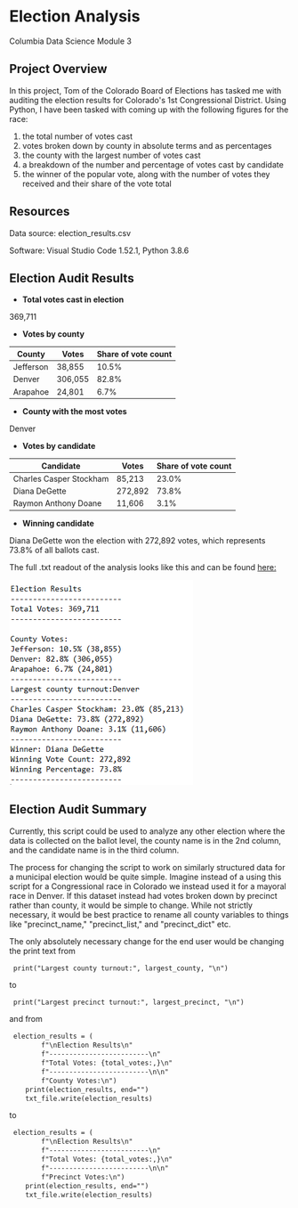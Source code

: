# Election Analysis
Columbia Data Science Module 3

## Project Overview
In this project, Tom of the Colorado Board of Elections has tasked me with auditing the election results for Colorado's 1st Congressional District. Using Python, I have been tasked with coming up with the following figures for the race: 
1) the total number of votes cast
2) votes broken down by county in absolute terms and as percentages
3) the county with the largest number of votes cast
4) a breakdown of the number and percentage of votes cast by candidate
5) the winner of the popular vote, along with the number of votes they received and their share of the vote total

## Resources
Data source: election_results.csv

Software: Visual Studio Code 1.52.1, Python 3.8.6

## Election Audit Results
* **Total votes cast in election**

369,711

* **Votes by county**

|County|Votes|Share of vote count|
|------|-----|-------------------|
|Jefferson|38,855|10.5%|
|Denver|306,055|82.8%|
|Arapahoe|24,801|6.7%|

* **County with the most votes**

Denver

* **Votes by candidate**

|Candidate|Votes|Share of vote count|
|---------|-----|-------------------|
|Charles Casper Stockham|85,213|23.0%|
|Diana DeGette|272,892|73.8%|
|Raymon Anthony Doane|11,606|3.1%|

* **Winning candidate**

Diana DeGette won the election with 272,892 votes, which represents 73.8% of all ballots cast. 

The full .txt readout of the analysis looks like this and can be found [here:](https://github.com/perryabdulkadir/Election-Analysis/blob/main/analysis/election_results.txt)

![election_results_printout](Resources/election_results_printout.PNG)


## Election Audit Summary

Currently, this script could be used to analyze any other election where the data is collected on the ballot level, the county name is in the 2nd column, and the candidate name is in the third column. 

The process for changing the script to work on similarly structured data for a municipal election would be quite simple. Imagine instead of a using this script for a Congressional race in Colorado we instead used it for a mayoral race in Denver. If this dataset instead had votes broken down by precinct rather than county, it would be simple to change. While not strictly necessary, it would be best practice to rename all county variables to things like "precinct_name," "precinct_list," and "precinct_dict" etc.

The only absolutely necessary change for the end user would be changing the print text from
```
 print("Largest county turnout:", largest_county, "\n")
 ```
 to
 
```
 print("Largest precinct turnout:", largest_precinct, "\n")
```
and from
```
 election_results = (
        f"\nElection Results\n"
        f"-------------------------\n"
        f"Total Votes: {total_votes:,}\n"
        f"-------------------------\n\n"
        f"County Votes:\n")
    print(election_results, end="")
    txt_file.write(election_results)
```
to
```
 election_results = (
        f"\nElection Results\n"
        f"-------------------------\n"
        f"Total Votes: {total_votes:,}\n"
        f"-------------------------\n\n"
        f"Precinct Votes:\n")
    print(election_results, end="")
    txt_file.write(election_results)
 ```


